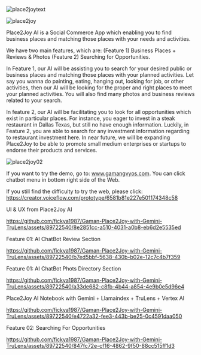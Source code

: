 
![place2joytext](https://github.com/fickya1987/Gaman-Place2Joy-with-Gemini-TruLens/assets/89722540/062f2294-37bc-4bad-a05f-33327b05ad92)

![place2joy](https://github.com/fickya1987/Gaman-Place2Joy-with-Gemini-TruLens/assets/89722540/f25da6f7-4d03-4ed6-b3b1-b65a815922e5)

Place2Joy AI is a Social Commerce App which enabling you to find business places and matching those places with your needs and activities. 

We have two main features, which are: (Feature 1) Business Places + Reviews & Photos (Feature 2) Searching for Opportunities. 

In Feature 1, our AI will be assisting you to search for your desired public or business places and matching those places with your planned activities. Let say you wanna do painting, eating, hanging out, looking for job, or other activities, then our AI will be looking for the proper and right places to meet your planned activities. You will also find many photos and business reviews related to your search. 

In feature 2, our AI will be facilitating you to look for all opportunities which exist in particular places. For instance, you eager to invest in a steak restaurant in Dallas Texas, but still no have enough information. Luckily, in Feature 2, you are able to search for any investment information regarding to restaurant investment here. In near future, we will be expanding Place2Joy to be able to promote small medium enterprises or startups to endorse their products and services.

![place2joy02](https://github.com/fickya1987/Gaman-Place2Joy-with-Gemini-TruLens/assets/89722540/9baa583e-1048-4062-967e-13746f443da4)

If you want to try the demo, go to: www.gamangvyos.com. You can click chatbot menu in bottom right side of the Web.

If you still find the difficulty to try the web, please click: https://creator.voiceflow.com/prototype/6581b81e227e501174348c58


UI & UX from Place2Joy AI

https://github.com/fickya1987/Gaman-Place2Joy-with-Gemini-TruLens/assets/89722540/8e2851cc-a510-4031-a0b8-eb6d2e5535ed

Feature 01: AI ChatBot Review Section 

https://github.com/fickya1987/Gaman-Place2Joy-with-Gemini-TruLens/assets/89722540/b7ed5bbf-5638-430b-b02e-12c7c4b7f359


Feature 01: AI ChatBot Phots Directory Section

https://github.com/fickya1987/Gaman-Place2Joy-with-Gemini-TruLens/assets/89722540/a33de682-c8fb-4b44-a854-4e9b0e5d96e4

Place2Joy AI Notebook with Gemini + Llamaindex + TruLens + Vertex AI

https://github.com/fickya1987/Gaman-Place2Joy-with-Gemini-TruLens/assets/89722540/e4722a32-fee3-443b-be25-0c4591daa050

Feature 02: Searching For Opportunities

https://github.com/fickya1987/Gaman-Place2Joy-with-Gemini-TruLens/assets/89722540/847fc72e-cf16-4862-9f50-88cc515ff1d3



